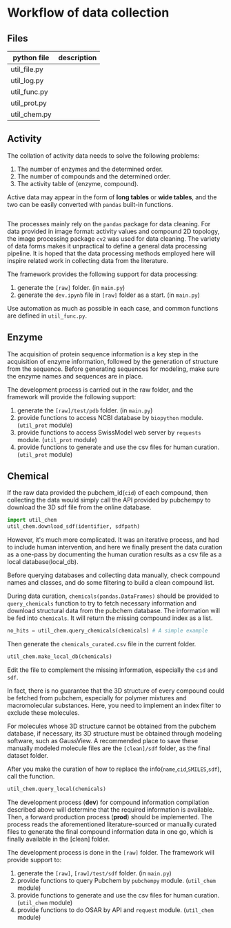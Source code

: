 # Workflow of data collection

## Files

| python file  | description |
| ------------ | ----------- |
| util_file.py |             |
| util_log.py  |             |
| util_func.py |             |
| util_prot.py |             |
| util_chem.py |             |



## Activity

The collation of activity data needs to solve the following problems: 

1. The number of enzymes and the determined order.
2. The number of compounds and the determined order.
3. The activity table of (enzyme, compound).

Active data may appear in the form of **long tables** or **wide tables**, and the two can be easily converted with `pandas` built-in functions.

```python

```

The processes mainly rely on the `pandas` package for data cleaning. For data provided in image format: activity values and compound 2D topology, the image processing package `cv2` was used for data cleaning. The variety of data forms makes it unpractical to define a general data processing pipeline. It is hoped that the data processing methods employed here will inspire related work in collecting data from the literature.

The framework provides the following support for data processing:

1. generate the `[raw]` folder.  (in `main.py`)
2. generate the `dev.ipynb` file in `[raw]` folder as a start. (in `main.py`)

Use automation as much as possible in each case, and common functions are defined in `util_func.py`.



## Enzyme

The acquisition of protein sequence information is a key step in the acquisition of enzyme information, followed by the generation of structure from the sequence. Before generating sequences for modeling, make sure the enzyme names and sequences are in place.

The development process is carried out in the raw folder, and the framework will provide the following support:

1. generate the  `[raw]/test/pdb` folder.  (in `main.py`)
2. provide functions to access NCBI database by `biopython` module. (`util_prot` module)
3. provide functions to access SwissModel web server by `requests` module. (`util_prot` module)
4. provide functions to generate and use the csv files for human curation.  (`util_prot` module)



## Chemical

If the raw data provided the pubchem_id(`cid`) of each compound, then collecting the data would simply call the API provided by pubchempy to download the 3D sdf file from the online database.

```python
import util_chem
util_chem.download_sdf(identifier, sdfpath)
```

However, it's much more complicated. It was an iterative process, and had to include human intervention, and here we finally present the data curation as a one-pass by documenting the human curation results as a csv file as a local database(local_db).

Before querying databases and collecting data manually, check compound names and classes, and do some filtering to build a clean compound list.

During data curation, `chemicals(pandas.DataFrames)` should be provided to `query_chemicals` function to try to fetch necessary information and download structural data from the pubchem database. The information will be fed into `chemicals`. It will return the missing compound index as a list.

```python
no_hits = util_chem.query_chemicals(chemicals) # A simple example
```

Then generate the `chemicals_curated.csv` file in the current folder.

```python
util_chem.make_local_db(chemicals)
```

Edit the file to complement the missing information, especially the `cid`  and `sdf`.

In fact, there is no guarantee that the 3D structure of every compound could be fetched from pubchem, especially for polymer mixtures and macromolecular substances. Here, you need to implement an index filter to exclude these molecules.

For molecules whose 3D structure cannot be obtained from the pubchem database, if necessary, its 3D structure must be obtained through modeling software, such as GaussView. A recommended place to save these manually modeled molecule files are the `[clean]/sdf` folder, as the final dataset folder.

After you make the curation of how to replace the info(`name`,`cid`,`SMILES`,`sdf`), call the function.

```python
util_chem.query_local(chemicals)
```

The development process (**dev**) for compound information compilation described above will determine that the required information is available. Then, a forward production process (**prod**) should be implemented. The process reads the aforementioned literature-sourced or manually curated files to generate the final compound information data in one go, which is finally available in the [clean] folder.

The development process is done in the `[raw]` folder. The  framework will provide support to:

1. generate the `[raw]`, `[raw]/test/sdf` folder.  (in `main.py`)
2. provide functions to query Pubchem by `pubchempy` module. (`util_chem` module)
3. provide functions to generate and use the csv files for human curation.  (`util_chem` module)
4. provide functions to do OSAR by  API and `request` module. (`util_chem` module)